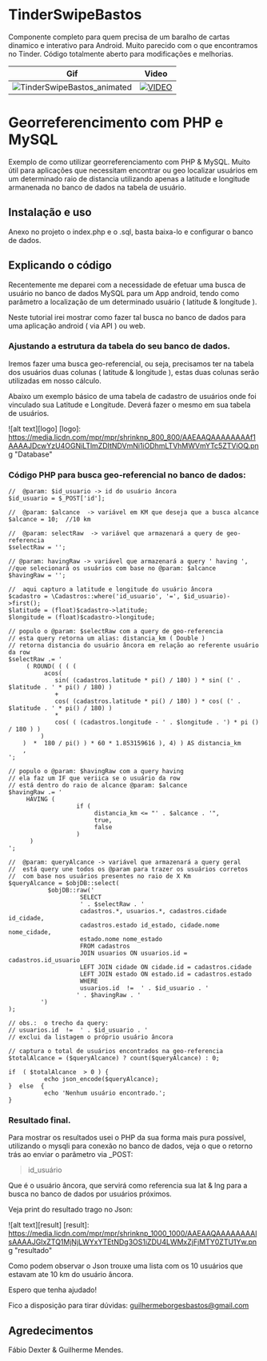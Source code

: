 
# TinderSwipeBastos
Componente completo para quem precisa de um baralho de cartas dinamico e interativo para Android. Muito parecido com o que encontramos no Tinder. Código totalmente aberto para modificações e melhorias.

| Gif | Video |
| --- | --- |
| ![TinderSwipeBastos_animated](https://meucomercioeletronico.com/tutorial/TinderSwipeBastos_animated.gif)  | [![VIDEO](https://img.youtube.com/vi/r6qHrTARf2U/0.jpg)](https://www.youtube.com/watch?v=r6qHrTARf2U) |
  

# Georreferencimento com PHP e MySQL

Exemplo de como utilizar georreferenciamento com PHP & MySQL.
Muito útil para aplicações que necessitam encontrar ou geo localizar usuários em um determinado raio de distancia utilizando apenas a latitude e longitude armanenada no banco de dados na tabela de usuário.


## Instalação e uso

Anexo no projeto o index.php e o .sql, basta baixa-lo e configurar o banco de dados.

## Explicando o código

Recentemente me deparei com a necessidade de efetuar uma busca de usuário no banco de dados MySQL para um App android, tendo como parâmetro a localização de um determinado usuário ( latitude & longitude ). 

Neste tutorial irei mostrar como fazer tal busca no banco de dados para uma aplicação android ( via API ) ou web.

 
### Ajustando a estrutura da tabela do seu banco de dados.
Iremos fazer uma busca geo-referencial, ou seja, precisamos ter na tabela dos usuários duas colunas ( latitude & longitude ), estas duas colunas serão utilizadas em nosso cálculo.

Abaixo um exemplo básico de uma tabela de cadastro de usuários onde foi vinculado sua Latitude e Longitude. Deverá fazer o mesmo em sua tabela de usuários.
  
![alt text][logo]
[logo]: https://media.licdn.com/mpr/mpr/shrinknp_800_800/AAEAAQAAAAAAAAf1AAAAJDcwYzU4OGNiLTlmZDItNDVmNi1iODhmLTVhMWVmYTc5ZTViOQ.png "Database"

 
### Código PHP para busca geo-referencial no banco de dados:

```
//  @param: $id_usuario -> id do usuário âncora
$id_usuario = $_POST['id'];

//  @param: $alcance  -> variável em KM que deseja que a busca alcance
$alcance = 10;  //10 km

//  @param: selectRaw  -> variável que armazenará a query de geo-referencia
$selectRaw = '';

// @param: havingRaw -> variável que armazenará a query ' having ',
//que selecionará os usuários com base no @param: $alcance
$havingRaw = '';

//  aqui capturo a latitude e longitude do usuário âncora
$cadastro = \Cadastros::where('id_usuario', '=', $id_usuario)->first();
$latitude = (float)$cadastro->latitude;
$longitude = (float)$cadastro->longitude;

// populo o @param: $selectRaw com a query de geo-referencia
// esta query retorna um alias: distancia_km ( Double )
// retorna distancia do usuário âncora em relação ao referente usuário da row
$selectRaw .= '
     ( ROUND( ( ( (
          acos(
             sin( (cadastros.latitude * pi() / 180) ) * sin( (' . $latitude . ' * pi() / 180) )
             +
             cos( (cadastros.latitude * pi() / 180) ) * cos( (' . $latitude . ' * pi() / 180) )
             *
             cos( ( (cadastros.longitude - ' . $longitude . ') * pi () / 180 ) )
         )
    )  *  180 / pi() ) * 60 * 1.853159616 ), 4) ) AS distancia_km
    ,
';

// populo o @param: $havingRaw com a query having
// ela faz um IF que veriica se o usuário da row
// está dentro do raio de alcance @param: $alcance
$havingRaw .= '
     HAVING (
                   if (
                        distancia_km <= "' . $alcance . '",
                        true,
                        false
                   )
      )
';

//  @param: queryAlcance -> variável que armazenará a query geral
//  está query une todos os @param para trazer os usuários corretos
//  com base nos usuários presentes no raio de X Km
$queryAlcance = $objDB::select(
           $objDB::raw('
                    SELECT
                    ' . $selectRaw . '
                    cadastros.*, usuarios.*, cadastros.cidade id_cidade, 
                    cadastros.estado id_estado, cidade.nome nome_cidade, 
                    estado.nome nome_estado
                    FROM cadastros
                    JOIN usuarios ON usuarios.id = cadastros.id_usuario
                    LEFT JOIN cidade ON cidade.id = cadastros.cidade
                    LEFT JOIN estado ON estado.id = cadastros.estado
                    WHERE
                    usuarios.id  !=  ' . $id_usuario . '
                   ' . $havingRaw . '
         ')
);

// obs.:  o trecho da query:
// usuarios.id  !=  ' . $id_usuario . '
// exclui da listagem o próprio usuário âncora

// captura o total de usuários encontrados na geo-referencia
$totalAlcance = ($queryAlcance) ? count($queryAlcance) : 0;

if  ( $totalAlcance  > 0 ) {
          echo json_encode($queryAlcance);
}  else  {
          echo 'Nenhum usuário encontrado.';
}
```
 

### Resultado final.
Para mostrar os resultados usei o PHP da sua forma mais pura possível, utilizando o mysqli para conexão no banco de dados, veja o que o retorno trás ao enviar o parâmetro via _POST:

>  id_usuário

Que é o usuário âncora, que servirá como referencia sua lat & lng para a busca no banco de dados por usuários próximos.

Veja print do resultado trago no Json:

![alt text][result]
[result]: https://media.licdn.com/mpr/mpr/shrinknp_1000_1000/AAEAAQAAAAAAAAlsAAAAJGIxZTQ1MjNjLWYxYTEtNDg3OS1iZDU4LWMxZjFjMTY0ZTU1Yw.png "resultado"

Como podem observar o Json trouxe uma lista com os 10 usuários que estavam ate 10 km do usuário âncora. 

Espero que tenha ajudado!

Fico a disposição para tirar dúvidas:
guilhermeborgesbastos@gmail.com

## Agredecimentos

Fábio Dexter & Guilherme Mendes.
